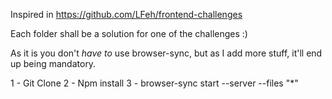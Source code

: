 Inspired in https://github.com/LFeh/frontend-challenges

Each folder shall be a solution for one of the challenges :)


As it is you don't *have to* use browser-sync, but as I add more stuff, it'll end up being mandatory.

1 - Git Clone
2 - Npm install
3 - browser-sync start --server --files "*"